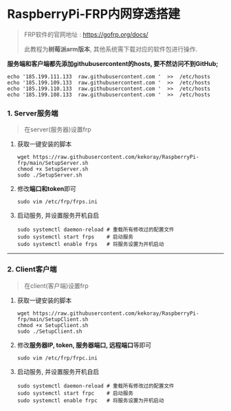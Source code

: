 # RaspberryPi-FRP内网穿透搭建

> FRP软件的官网地址 :  https://gofrp.org/docs/
>
> 此教程为**树莓派arm版本**, 其他系统需下载对应的软件包进行操作.



**服务端和客户端都先添加githubusercontent的hosts, 要不然访问不到GitHub;**

```shell
echo '185.199.111.133  raw.githubusercontent.com '  >>  /etc/hosts
echo '185.199.109.133  raw.githubusercontent.com '  >>  /etc/hosts
echo '185.199.110.133  raw.githubusercontent.com '  >>  /etc/hosts
echo '185.199.108.133  raw.githubusercontent.com '  >>  /etc/hosts
```



### 1. Server服务端

> 在server(服务器)设置frp  

1. 获取一键安装的脚本 

   ```shell
   wget https://raw.githubusercontent.com/kekoray/RaspberryPi-frp/main/SetupServer.sh
   chmod +x SetupServer.sh  
   sudo ./SetupServer.sh  
   ```

2. 修改**端口和token**即可  

   ```shell
   sudo vim /etc/frp/frps.ini
   ```

3. 启动服务, 并设置服务开机自启  

   ```shell
   sudo systemctl daemon-reload # 重载所有修改过的配置文件  
   sudo systemctl start frps    # 启动服务  
   sudo systemctl enable frps   # 将服务设置为开机启动  
   ```




---




### 2. Client客户端

> 在client(客户端)设置frp  

1. 获取一键安装的脚本 

   ```shell
   wget https://raw.githubusercontent.com/kekoray/RaspberryPi-frp/main/SetupClient.sh
   chmod +x SetupClient.sh  
   sudo ./SetupClient.sh  
   ```

2. 修改**服务器IP, token, 服务器端口, 远程端口**等即可

   ```shell
   sudo vim /etc/frp/frpc.ini  
   ```

3. 启动服务, 并设置服务开机自启  

   ```shell
   sudo systemctl daemon-reload # 重载所有修改过的配置文件  
   sudo systemctl start frpc    # 启动服务  
   sudo systemctl enable frpc   # 将服务设置为开机启动  
   ```

   
